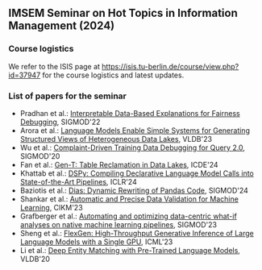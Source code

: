 ## IMSEM Seminar on Hot Topics in Information Management (2024)

### Course logistics

We refer to the ISIS page at https://isis.tu-berlin.de/course/view.php?id=37947 for the course logistics and latest updates.

### List of papers for the seminar

 * Pradhan et al.: [Interpretable Data-Based Explanations for Fairness Debugging](https://romilapradhan.github.io/assets/pdf/gopher-sigmod.pdf), SIGMOD'22 
 * Arora et al.: [Language Models Enable Simple Systems for Generating Structured Views of Heterogeneous Data Lakes](https://www.vldb.org/pvldb/vol17/p92-arora.pdf), VLDB'23 
 * Wu et al.: [Complaint-Driven Training Data Debugging for Query 2.0](https://www2.cs.sfu.ca/~jnwang/papers/sigmod2020-rain-full-version.pdf), SIGMOD'20
 * Fan et al.: [Gen-T: Table Reclamation in Data Lakes](https://arxiv.org/pdf/2403.14128), ICDE'24
 * Khattab et al.: [DSPy: Compiling Declarative Language Model Calls into State-of-the-Art Pipelines](https://arxiv.org/pdf/2310.03714), ICLR'24
 * Baziotis et al.: [Dias: Dynamic Rewriting of Pandas Code](https://dl.acm.org/doi/10.1145/3639313), SIGMOD'24
 * Shankar et al.: [Automatic and Precise Data Validation for Machine Learning](https://dl.acm.org/doi/abs/10.1145/3583780.3614786), CIKM'23
 * Grafberger et al.: [Automating and optimizing data-centric what-if analyses on native machine learning pipelines](https://stefan-grafberger.com/mlwhatif.pdf), SIGMOD'23
 * Sheng et al.: [FlexGen: High-Throughput Generative Inference of Large Language Models with a Single GPU](https://proceedings.mlr.press/v202/sheng23a/sheng23a.pdf), ICML'23
 * Li et al.: [Deep Entity Matching with Pre-Trained Language Models](https://arxiv.org/abs/2004.00584), VLDB'20
